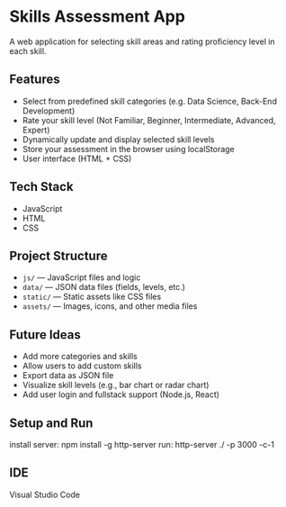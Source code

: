 # Skills Assessment App
A web application for selecting skill areas and rating proficiency level in each skill.  

## Features
- Select from predefined skill categories (e.g. Data Science, Back-End Development)
- Rate your skill level (Not Familiar, Beginner, Intermediate, Advanced, Expert)
- Dynamically update and display selected skill levels
- Store your assessment in the browser using localStorage
- User interface (HTML + CSS)

## Tech Stack
- JavaScript
- HTML
- CSS

## Project Structure
- `js/` — JavaScript files and logic
- `data/` — JSON data files (fields, levels, etc.)
- `static/` — Static assets like CSS files
- `assets/` — Images, icons, and other media files

## Future Ideas
- Add more categories and skills
- Allow users to add custom skills
- Export data as JSON file
- Visualize skill levels (e.g., bar chart or radar chart)
- Add user login and fullstack support (Node.js, React)

## Setup and Run
install server:
npm install -g http-server
run:
http-server ./ -p 3000 -c-1

## IDE
Visual Studio Code
